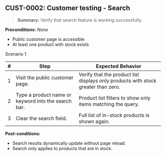 ## **CUST-0002:** Customer testing - Search  

> **Summary:** Verify that search feature is working successfully.  <br>

**Preconditions:** _None_   

 - Public customer page is accessible
 - At least one product with stock exists

Scenario 1 

 | \# | Step | Expected Behavior | 
 |----|------|-------------------| 
 |  1 | Visit the public customer page.                             | Verify that the product list displays only products with stock greater than zero.  | 
 |  2 | Type a product name or keyword into the search bar.         | Product list filters to show only items matching the query.  | 
 |  3 | Clear the search field.                                     | Full list of in-stock products is shown again.  | 

**Post-conditions:**  

 - Search results dynamically update without page reload. 
 - Search only applies to products that are in stock.  

